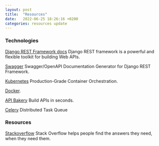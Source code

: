```yaml
---
layout: post
title:  "Resources"
date:   2022-06-25 18:26:16 +0200
categories: resources update
---
```


### Technologies

[Django REST Framework docs](https://www.django-rest-framework.org/) Django REST framework is a powerful and flexible toolkit for building Web APIs.

[Swagger](https://django-rest-swagger.readthedocs.io/en/latest/) Swagger/OpenAPI Documentation Generator for Django REST Framework.

[Kubernetes](https://kubernetes.io/) Production-Grade Container Orchestration.

[Docker](https://www.docker.com/).

[API Bakery](https://apibakery.com/) Build APIs in seconds.

[Celery](https://docs.celeryq.dev/en/stable/) Distributed Task Queue

### Resources

[Stackoverflow](https://stackoverflow.com/) Stack Overflow helps people find the answers they need, when they need them. 

